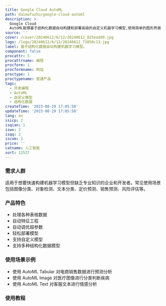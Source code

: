 ```yaml
---
title: Google Cloud AutoML
path: daimafuzhu/google-cloud-automl
description: >-
  Google Cloud
  AutoML能够基于结构化数据自动构建和部署高级的自定义机器学习模型,使用简单的图形界面,开发者无需深入的机器学习知识就可以训练出高质量的模型,并可以轻松部署模型并调整规模。涵盖图像分类、对象检测、文本分类等多个领域。
source: ''
cover: /cover/20240612/6/12/20240612_825eadd9.jpg
logo: /logo/20240612/6/12/20240612_73050c13.jpg
label: 基于结构化数据自动构建机器学习模型。
component: false
procattr: 5
procattrname: 编程
procform: 1
procformname: 网站
proctype: 1
proctypename: 普通产品
tags:
  - 开发编程
  - AutoML
  - 自定义模型
  - 结构化数据
createTime: '2023-08-29 17:05:58'
updateTime: '2023-08-29 17:05:58'
lang: en
isicp: 2
isqian: 1
iswx: 2
isqq: 2
iscom: 2
price: ''
catname: 人工智能
sort: 12527
---
```




### 需求人群
适用于想要快速构建机器学习模型但缺乏专业知识的企业和开发者。常见使用场景包括图像分类、对象检测、文本分类、定价预测、销售预测、风险评估等。

### 产品特色
- 处理各种表格数据
- 自动特征工程
- 自动调优超参数
- 轻松部署模型
- 支持自定义模型
- 支持多种结构化数据模型

### 使用场景示例
- 使用 AutoML Tabular 对电商销售数据进行预测分析
- 使用 AutoML Image 对医疗图像进行分类判断疾病
- 使用 AutoML Text 对客服文本进行情感分析

### 使用教程


  
